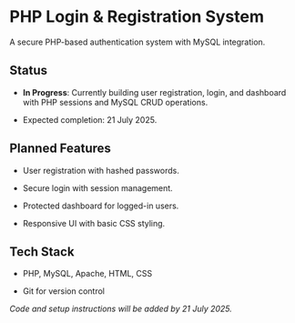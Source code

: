 PHP Login & Registration System
===============================

A secure PHP-based authentication system with MySQL integration.

Status
------

*   **In Progress**: Currently building user registration, login, and dashboard with PHP sessions and MySQL CRUD operations.
    
*   Expected completion: 21 July 2025.
    

Planned Features
----------------

*   User registration with hashed passwords.
    
*   Secure login with session management.
    
*   Protected dashboard for logged-in users.
    
*   Responsive UI with basic CSS styling.
    

Tech Stack
----------

*   PHP, MySQL, Apache, HTML, CSS
    
*   Git for version control
    

_Code and setup instructions will be added by 21 July 2025._
